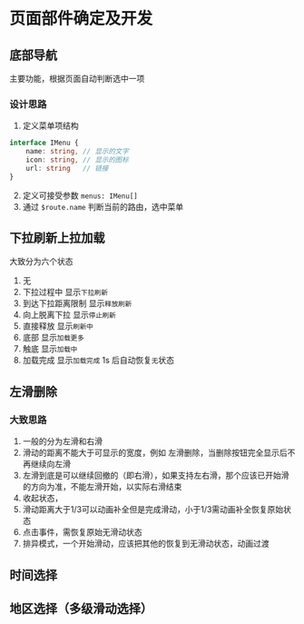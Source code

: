# 页面部件确定及开发

## 底部导航

主要功能，根据页面自动判断选中一项

### 设计思路

1. 定义菜单项结构
```ts
interface IMenu {
    name: string, // 显示的文字
    icon: string, // 显示的图标
    url: string   // 链接
}
```
2. 定义可接受参数 `menus: IMenu[]`
3. 通过 `$route.name` 判断当前的路由，选中菜单

## 下拉刷新上拉加载

大致分为六个状态

1. 无
2. 下拉过程中  显示`下拉刷新`
3. 到达下拉距离限制 显示`释放刷新`
4. 向上脱离下拉 显示`停止刷新`
5. 直接释放 显示`刷新中`
6. 底部 显示`加载更多`
7. 触底 显示`加载中`
8. 加载完成 显示`加载完成` 1s 后自动恢复`无`状态

## 左滑删除

### 大致思路

1. 一般的分为左滑和右滑
2. 滑动的距离不能大于可显示的宽度，例如 左滑删除，当删除按钮完全显示后不再继续向左滑
3. 左滑到底是可以继续回撤的（即右滑），如果支持左右滑，那个应该已开始滑的方向为准，不能左滑开始，以实际右滑结束
4. 收起状态，
5. 滑动距离大于1/3可以动画补全但是完成滑动，小于1/3需动画补全恢复原始状态
6. 点击事件，需恢复原始无滑动状态
7. 排异模式，一个开始滑动，应该把其他的恢复到无滑动状态，动画过渡

## 时间选择



## 地区选择（多级滑动选择）
